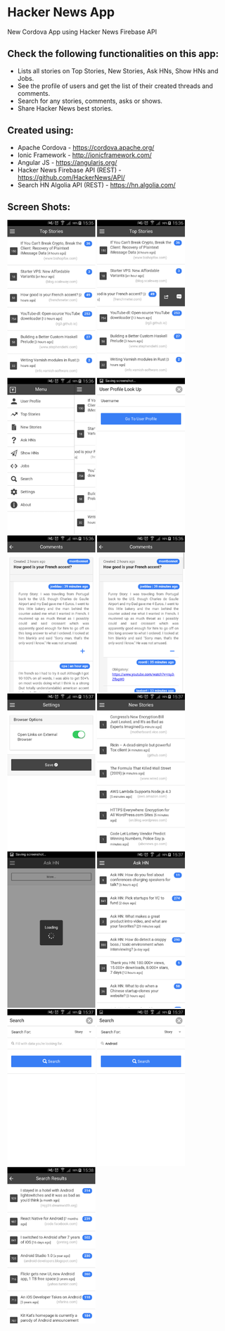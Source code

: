 # Hacker News App
New Cordova App using Hacker News Firebase API

## Check the following functionalities on this app:
* Lists all stories on Top Stories, New Stories, Ask HNs, Show HNs and Jobs.
* See the profile of users and get the list of their created threads and comments.
* Search for any stories, comments, asks or shows.
* Share Hacker News best stories.

## Created using:
- Apache Cordova - https://cordova.apache.org/
- Ionic Framework - http://ionicframework.com/
- Angular JS - https://angularjs.org/
- Hacker News Firebase API (REST) - https://github.com/HackerNews/API/
- Search HN Algolia API (REST) - https://hn.algolia.com/

## Screen Shots:

<img src="https://github.com/biamacedo/hacker-news-hybrid/blob/master/screenshots/Screenshot1.png" width="200">
<img src="https://github.com/biamacedo/hacker-news-hybrid/blob/master/screenshots/Screenshot3.png" width="200">
<img src="https://github.com/biamacedo/hacker-news-hybrid/blob/master/screenshots/Screenshot4.png" width="200">
<img src="https://github.com/biamacedo/hacker-news-hybrid/blob/master/screenshots/Screenshot2.png" width="200">
<img src="https://github.com/biamacedo/hacker-news-hybrid/blob/master/screenshots/Screenshot5.png" width="200">
<img src="https://github.com/biamacedo/hacker-news-hybrid/blob/master/screenshots/Screenshot6.png" width="200">
<img src="https://github.com/biamacedo/hacker-news-hybrid/blob/master/screenshots/Screenshot7.png" width="200">
<img src="https://github.com/biamacedo/hacker-news-hybrid/blob/master/screenshots/Screenshot8.png" width="200">
<img src="https://github.com/biamacedo/hacker-news-hybrid/blob/master/screenshots/Screenshot9.png" width="200">
<img src="https://github.com/biamacedo/hacker-news-hybrid/blob/master/screenshots/Screenshot10.png" width="200">
<img src="https://github.com/biamacedo/hacker-news-hybrid/blob/master/screenshots/Screenshot11.png" width="200">
<img src="https://github.com/biamacedo/hacker-news-hybrid/blob/master/screenshots/Screenshot12.png" width="200">
<img src="https://github.com/biamacedo/hacker-news-hybrid/blob/master/screenshots/Screenshot13.png" width="200">
